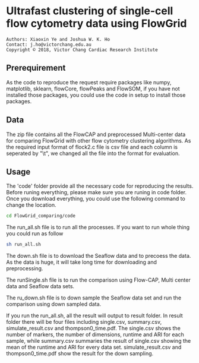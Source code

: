 # Ultrafast clustering of single-cell flow cytometry data using FlowGrid
    Authors: Xiaoxin Ye and Joshua W. K. Ho
    Contact: j.ho@victorchang.edu.au
    Copyright © 2018, Victor Chang Cardiac Research Institute
## Prerequirement
As the code to reproduce the request require packages like numpy, matplotlib, sklearn, flowCore, flowPeaks and FlowSOM, if you have not installed those packages, you could use the code in setup to install those packages.

## Data
The zip file contains all the FlowCAP and preprocessed Multi-center data for comparing FlowGrid with other flow cytometry clustering algorithms. As the required input format of flock2.c file is csv file and each column is seperated by "\t", we changed all the file into the format for evaluation.

## Usage
The 'code' folder provide all the necessary code for reproducing the results. Before runing everything, please make sure you are runing in code folder. Once you download everything, you could use the following command to change the location.
``` Bash
cd FlowGrid_comparing/code
```
The run_all.sh file is to run all the processes. If you want to run whole thing you could run as follow
``` Bash
sh run_all.sh
```

The down.sh file is to download the Seaflow data and to precoess the data. As the data is huge, it will take long time for downloading and preprocessing.

The runSingle.sh file is to run the comparison using Flow-CAP, Multi center data and Seaflow data sets.

The ru_down.sh file is to down sample the Seaflow data set and run the comparison using down sampled data.

If you run the run_all.sh, all the result will output to result folder. In result folder there will be four files including single.csv, summary.csv, simulate_result.csv and thompson0_time.pdf. The single.csv shows the number of markers, the number of dimensions, runtime and ARI for each sample, while summary.csv summaries the result of single.csv showing the mean of the runtime and ARI for every data set. simulate_result.csv and thompson0_time.pdf show the result for the down sampling.